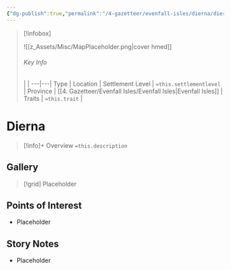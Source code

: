 ```yaml
---
{"dg-publish":true,"permalink":"/4-gazetteer/evenfall-isles/dierna/dierna/"}
---
```



> [!infobox]
> 
> ![[z_Assets/Misc/MapPlaceholder.png\|cover hmed]]
> ###### Key Info
>  |   |
> ---|---|
> Type | Location |
> Settlement Level | `=this.settlementlevel` |
> Province | [[4. Gazetteer/Evenfall Isles/Evenfall Isles\|Evenfall Isles]] |
> Traits | `=this.trait` |

# Dierna

> [!info]+ Overview
> `=this.description`

## Gallery

>[!grid]
>Placeholder


## Points of Interest

- Placeholder

## Story Notes

- Placeholder